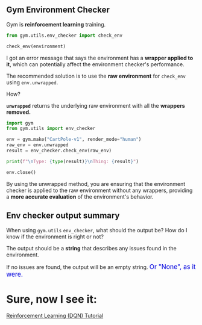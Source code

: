 ## Gym Environment Checker

Gym is **reinforcement learning** training.

```py
from gym.utils.env_checker import check_env

check_env(environment)
```

I got an error message that says the environment has a **wrapper applied to it**, which can potentially affect the environment checker's performance.

The recommended solution is to use the **raw environment** for `check_env` using `env.unwrapped`.  

How?

**`unwrapped`** returns the underlying raw environment with all the **wrappers removed.**

```python
import gym
from gym.utils import env_checker

env = gym.make("CartPole-v1", render_mode="human")
raw_env = env.unwrapped
result = env_checker.check_env(raw_env)

print(f"\nType: {type(result)}\nThing: {result}")

env.close()
```

By using the unwrapped method, you are ensuring that the environment checker is applied to the raw environment without any wrappers, providing a **more accurate evaluation** of the environment's behavior.

## Env checker output summary

When using `gym.utils` `env_checker`, what should the output be?  How do I know if the environment is right or not?

The output should be a **string** that describes any issues found in the environment.

If no issues are found, the output will be an empty string.  <span style="color:#0000dd;font-size:larger;">Or "None", as it were.</span>

# Sure, now I see it:

[Reinforcement Learning (DQN) Tutorial](https://pytorch.org/tutorials/intermediate/reinforcement_q_learning.html)

<br>

